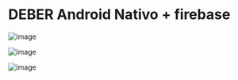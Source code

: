 # DEBER Android Nativo + firebase

![image](https://github.com/user-attachments/assets/87228fc9-1871-40f2-96ec-0a71bca533aa)

![image](https://github.com/user-attachments/assets/cb48b8da-c17b-4384-b9e9-5226a407e3f8)

![image](https://github.com/user-attachments/assets/6a15d499-cc3d-48f7-9db4-a8f0f1f0929d)
